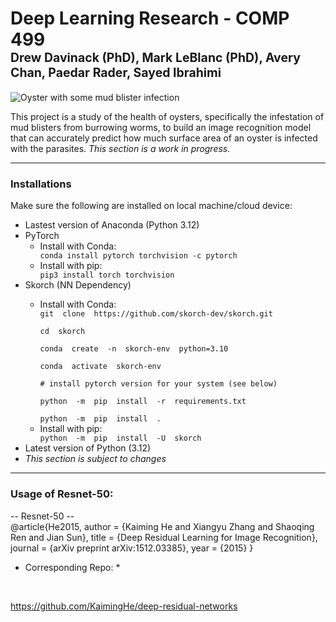 # Deep Learning Research - COMP 499<br><sub><sup>Drew Davinack (PhD), Mark LeBlanc (PhD), Avery Chan, Paedar Rader, Sayed Ibrahimi</sup></sub>

![Oyster with some mud blister infection](./master/static_images/Aug9.png)

<p>This project is a study of the health of oysters, specifically the infestation of mud blisters from burrowing worms, to build an image recognition model that can accurately predict how much surface area of an oyster is infected with the parasites. <em>This section is a work in progress.</em></p>

---

### Installations
<p>Make sure the following are installed on local machine/cloud device:</p>
<ul>
<li>Lastest version of Anaconda (Python 3.12)</li>
<li>PyTorch
<ul>
<li>Install with Conda:</li>
<code>conda install pytorch torchvision -c pytorch</code>
<li>Install with pip:</li>
<code>pip3 install torch torchvision</code>
</ul>
</li>
<li>Skorch (NN Dependency)</li>
<ul>
<li>Install with Conda:</li>
<code>git  clone  https://github.com/skorch-dev/skorch.git<br>
cd  skorch<br>
conda  create  -n  skorch-env  python=3.10<br>
conda  activate  skorch-env<br>
# install pytorch version for your system (see below)<br>
python  -m  pip  install  -r  requirements.txt<br>
python  -m  pip  install  .</code>
<li>Install with pip:</li>
<code>python  -m  pip  install  -U  skorch</code>
</ul>
<li>Latest version of Python (3.12)</li>
<li><em>This section is subject to changes</em></li>
</ul>

---

### Usage of Resnet-50:
-- Resnet-50 -- 
<br>
@article{He2015,
	author = {Kaiming He and Xiangyu Zhang and Shaoqing Ren and Jian Sun},
	title = {Deep Residual Learning for Image Recognition},
	journal = {arXiv preprint arXiv:1512.03385},
	year = {2015}
}
<br>

* Corresponding Repo: *
<br>

https://github.com/KaimingHe/deep-residual-networks
